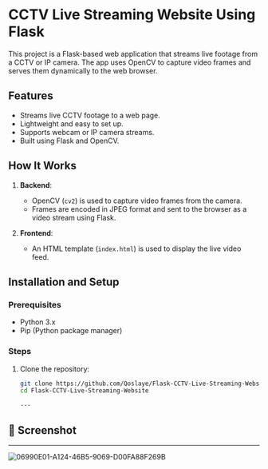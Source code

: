 # CCTV Live Streaming Website Using Flask

This project is a Flask-based web application that streams live footage from a CCTV or IP camera. The app uses OpenCV to capture video frames and serves them dynamically to the web browser.

## Features

- Streams live CCTV footage to a web page.
- Lightweight and easy to set up.
- Supports webcam or IP camera streams.
- Built using Flask and OpenCV.

## How It Works

1. **Backend**:
   - OpenCV (`cv2`) is used to capture video frames from the camera.
   - Frames are encoded in JPEG format and sent to the browser as a video stream using Flask.

2. **Frontend**:
   - An HTML template (`index.html`) is used to display the live video feed.

## Installation and Setup

### Prerequisites
- Python 3.x
- Pip (Python package manager)

### Steps

1. Clone the repository:
   ```bash
   git clone https://github.com/Qoslaye/Flask-CCTV-Live-Streaming-Website.git
   cd Flask-CCTV-Live-Streaming-Website

   ---
## 📸 Screenshot
---

![06990E01-A124-46B5-9069-D00FA88F269B](https://github.com/user-attachments/assets/75bddc4d-22a1-4c0b-8d73-40fc38021ff7)

